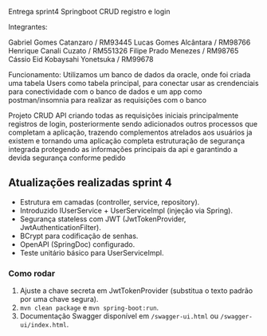 Entrega sprint4 Springboot CRUD registro e login

Integrantes:

Gabriel Gomes Catanzaro / RM93445
Lucas Gomes Alcântara / RM98766
Henrique Canali Cuzato / RM551326
Filipe Prado Menezes / RM98765
Cássio Eid Kobaysahi Yonetsuka / RM99678


Funcionamento: Utilizamos um banco de dados da oracle, onde foi criada uma tabela Users como tabela principal, para conectar usar as crendenciais para conectividade com o banco de dados e um app como postman/insomnia para realizar as requisições com o banco


Projeto CRUD API criando todas as requisições iniciais principalmente registros de login, posteriormente sendo adicionados outros processos que completam a aplicação, trazendo complementos atrelados aos usuários ja existem e tornando uma aplicação completa estruturação de segurança integrada protegendo as informações principais da api e garantindo a devida segurança conforme pedido


## Atualizações realizadas sprint 4

- Estrutura em camadas (controller, service, repository).
- Introduzido IUserService + UserServiceImpl (injeção via Spring).
- Segurança stateless com JWT (JwtTokenProvider, JwtAuthenticationFilter).
- BCrypt para codificação de senhas.
- OpenAPI (SpringDoc) configurado.
- Teste unitário básico para UserServiceImpl.

### Como rodar

1. Ajuste a chave secreta em JwtTokenProvider (substitua o texto padrão por uma chave segura).
2. `mvn clean package` e `mvn spring-boot:run`.
3. Documentação Swagger disponível em `/swagger-ui.html` ou `/swagger-ui/index.html`.
